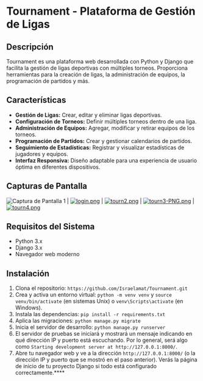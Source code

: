 # Tournament - Plataforma de Gestión de Ligas

## Descripción
Tournament es una plataforma web desarrollada con Python y Django que facilita la gestión de ligas deportivas con múltiples torneos. Proporciona herramientas para la creación de ligas, la administración de equipos, la programación de partidos y más.

## Características

- **Gestión de Ligas:** Crear, editar y eliminar ligas deportivas.
- **Configuración de Torneos:** Definir múltiples torneos dentro de una liga.
- **Administración de Equipos:** Agregar, modificar y retirar equipos de los torneos.
- **Programación de Partidos:** Crear y gestionar calendarios de partidos.
- **Seguimiento de Estadísticas:** Registrar y visualizar estadísticas de jugadores y equipos.
- **Interfaz Responsiva:** Diseño adaptable para una experiencia de usuario óptima en diferentes dispositivos.

## Capturas de Pantalla
![Captura de Pantalla 1](https://i.postimg.cc/qRdVs0gD/home.png) | [![login.png](https://i.postimg.cc/zBSmpMgz/login.png)](https://postimg.cc/2b6XS0GM) | [![tourn2.png](https://i.postimg.cc/7ZCpjb2Q/tourn2.png)](https://postimg.cc/bZhCtyLQ) | [![tourn3-PNG.png](https://i.postimg.cc/xj5DzwQg/tourn3-PNG.png)](https://postimg.cc/xqX4rFcb) | [![tourn4.png](https://i.postimg.cc/gktCM3nZ/tourn4.png)](https://postimg.cc/crYkCg7x)


## Requisitos del Sistema

- Python 3.x
- Django 3.x
- Navegador web moderno

## Instalación

1. Clona el repositorio: `https://github.com/Israelamat/Tournament.git`
2. Crea y activa un entorno virtual: `python -m venv venv` y `source venv/bin/activate` (en sistemas Unix) o `venv\Scripts\activate` (en Windows).
3. Instala las dependencias: `pip install -r requirements.txt`
4. Aplica las migraciones: `python manage.py migrate`
5. Inicia el servidor de desarrollo: `python manage.py runserver`
6. El servidor de pruebas se iniciará y mostrará un mensaje indicando en qué dirección IP y puerto está escuchando. Por lo general, será algo como `Starting development server at http://127.0.0.1:8000/`.
7. Abre tu navegador web y ve a la dirección `http://127.0.0.1:8000/` (o la dirección IP y puerto que se mostró en el paso anterior). Verás la página de inicio de tu proyecto Django si todo está configurado correctamente.****


